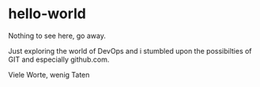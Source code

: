 # hello-world
Nothing to see here, go away.

Just exploring the world of DevOps and i stumbled upon the possibilties of GIT and especially github.com.

Viele Worte, wenig Taten
